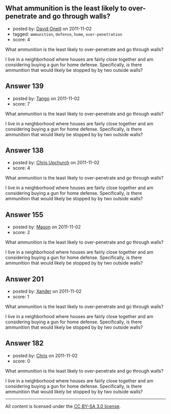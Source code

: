 ## What ammunition is the least likely to over-penetrate and go through walls?

- posted by: [David Oneill](https://stackexchange.com/users/-1/113-david-oneill) on 2011-11-02
- tagged: `ammunition`, `defense`, `home`, `over-penetration`
- score: 4

What ammunition is the least likely to over-penetrate and go through walls?

I live in a neighborhood where houses are fairly close together and am considering buying a gun for home defense.  Specifically, is there ammunition that would likely be stopped by by two outside walls?


## Answer 139

- posted by: [Tango](https://stackexchange.com/users/-1/65-tango) on 2011-11-02
- score: 7

What ammunition is the least likely to over-penetrate and go through walls?

I live in a neighborhood where houses are fairly close together and am considering buying a gun for home defense.  Specifically, is there ammunition that would likely be stopped by by two outside walls?


## Answer 138

- posted by: [Chris Upchurch](https://stackexchange.com/users/-1/79-chris-upchurch) on 2011-11-02
- score: 4

What ammunition is the least likely to over-penetrate and go through walls?

I live in a neighborhood where houses are fairly close together and am considering buying a gun for home defense.  Specifically, is there ammunition that would likely be stopped by by two outside walls?


## Answer 155

- posted by: [Mason](https://stackexchange.com/users/-1/19-mason) on 2011-11-02
- score: 2

What ammunition is the least likely to over-penetrate and go through walls?

I live in a neighborhood where houses are fairly close together and am considering buying a gun for home defense.  Specifically, is there ammunition that would likely be stopped by by two outside walls?


## Answer 201

- posted by: [Xander](https://stackexchange.com/users/-1/9-xander) on 2011-11-02
- score: 1

What ammunition is the least likely to over-penetrate and go through walls?

I live in a neighborhood where houses are fairly close together and am considering buying a gun for home defense.  Specifically, is there ammunition that would likely be stopped by by two outside walls?


## Answer 182

- posted by: [Chris](https://stackexchange.com/users/-1/127-chris) on 2011-11-02
- score: 0

What ammunition is the least likely to over-penetrate and go through walls?

I live in a neighborhood where houses are fairly close together and am considering buying a gun for home defense.  Specifically, is there ammunition that would likely be stopped by by two outside walls?



---

All content is licensed under the [CC BY-SA 3.0 license](https://creativecommons.org/licenses/by-sa/3.0/).
